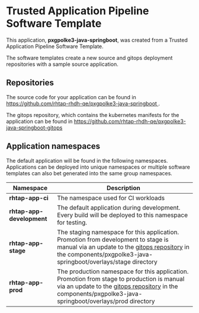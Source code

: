 # Trusted Application Pipeline Software Template

This application, **pxgpolke3-java-springboot**, was created from a Trusted Application Pipeline Software Template.

The software templates create a new source and gitops deployment repositories with a sample source application. 

## Repositories

The source code for your application can be found in [https://github.com/rhtap-rhdh-qe/pxgpolke3-java-springboot ](https://github.com/rhtap-rhdh-qe/pxgpolke3-java-springboot ).
 
The gitops repository, which contains the kubernetes manifests for the application can be found in 
[https://github.com/rhtap-rhdh-qe/pxgpolke3-java-springboot-gitops ](https://github.com/rhtap-rhdh-qe/pxgpolke3-java-springboot-gitops ) 

## Application namespaces 

The default application will be found in the following namespaces. Applications can be deployed into unique namespaces or multiple software templates can also bet generated into the same group namespaces.  

|  Namespace   |  Description   |  
| -------- | -------- |
| **rhtap-app-ci** | The namespace used for CI workloads |
| **rhtap-app-development** | The default application during development. Every build will be deployed to this namespace for testing. |
| **rhtap-app-stage** | The staging namespace for this application. Promotion from development to stage is manual via an update to the [gitops repository](https://github.com/rhtap-rhdh-qe/pxgpolke3-java-springboot-gitops ) in the components/pxgpolke3-java-springboot/overlays/stage directory |
| **rhtap-app-prod** | The production namespace for this application. Promotion from stage to production is manual via an update to the [gitops repository](https://github.com/rhtap-rhdh-qe/pxgpolke3-java-springboot-gitops ) in the components/pxgpolke3-java-springboot/overlays/prod directory |